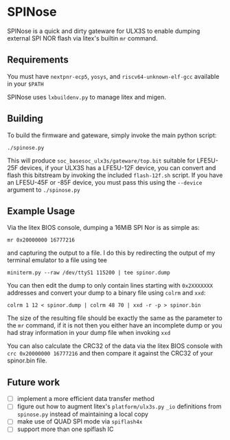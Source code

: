 # SPINose
SPINose is a quick and dirty gateware for ULX3S to enable dumping  external SPI NOR flash via litex's builtin `mr`  command.

## Requirements

You must have `nextpnr-ecp5`, `yosys`, and `riscv64-unknown-elf-gcc` available in your `$PATH`

SPINose uses `lxbuildenv.py` to manage litex and migen.

## Building
To build the firmware and gateware, simply invoke the main python script:

`./spinose.py`

This will produce `soc_basesoc_ulx3s/gateware/top.bit` suitable for LFE5U-25F devices, if your ULX3S has a LFE5U-12F device, you can convert and flash this bitstream by invoking the included `flash-12f.sh` script. If you have an LFE5U-45F or -85F device, you must pass this using the `--device` argument to `./spinose.py`

## Example Usage
Via the litex BIOS console, dumping a 16MiB SPI Nor is as simple as:

`mr 0x20000000 16777216`

and capturing the output to a file. I do this by redirecting the output of my terminal emulator to a file using tee

`miniterm.py --raw /dev/ttyS1 115200 | tee spinor.dump`

You can then edit the dump to only contain lines starting with `0x2XXXXXXX` addresses and convert your dump to a binary file using `colrm` and `xxd`:

`colrm 1 12 < spinor.dump | colrm 48 70 | xxd -r -p > spinor.bin`

The size of the resulting file should be exactly the same as the parameter to the `mr` command, if it is not then you either have an incomplete dump or you had stray information in your dump file when invoking `xxd`

You can also calculate the CRC32 of the data via the litex BIOS console with `crc 0x20000000 16777216` and then compare
 it against the CRC32 of your spinor.bin file.
 
## Future work
* [ ] implement a more efficient data transfer method
* [ ] figure out how to augment litex's `platform/ulx3s.py` `_io` definitions from `spinose.py` instead of maintaining a local copy
* [ ] make use of QUAD SPI mode via `spiflash4x`
* [ ] support more than one spiflash IC
